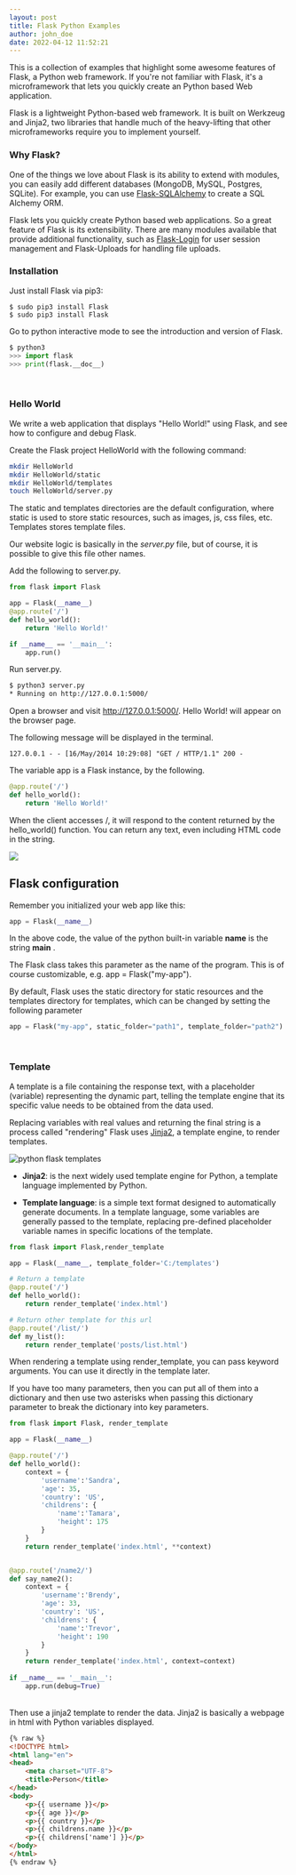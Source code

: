 ```yaml
---
layout: post
title: Flask Python Examples
author: john_doe
date: 2022-04-12 11:52:21
---
```

This is a collection of examples that highlight some awesome features of Flask, a Python web framework. If you're not familiar with Flask, it's a microframework that lets you quickly create an Python based Web application. 

Flask is a lightweight Python-based web framework. It is built on Werkzeug and Jinja2, two libraries that handle much of the heavy-lifting that other microframeworks require you to implement yourself.

### Why Flask?

One of the things we love about Flask is its ability to extend with modules, you can easily add different databases (MongoDB, MySQL, Postgres, SQLite). For example, you can use [Flask-SQLAlchemy](https://flask-sqlalchemy.palletsprojects.com/) to create a SQL Alchemy ORM.

Flask lets you quickly create Python based web applications. So a great feature of Flask is its extensibility. There are many modules available that provide additional functionality, such as [Flask-Login](https://flask-login.readthedocs.io/en/latest/) for user session management and Flask-Uploads for handling file uploads.

### Installation

Just install Flask via pip3: 

```
$ sudo pip3 install Flask
$ sudo pip3 install Flask
```

Go to python interactive mode to see the introduction and version of Flask.

```python
$ python3
>>> import flask
>>> print(flask.__doc__)
```

<br />

### Hello World

We write a web application that displays "Hello World!" using Flask, and see how to configure and debug Flask.

Create the Flask project HelloWorld with the following command:

```bash
mkdir HelloWorld
mkdir HelloWorld/static
mkdir HelloWorld/templates
touch HelloWorld/server.py
```

The static and templates directories are the default configuration, where static is used to store static resources, such as images, js, css files, etc. Templates stores template files.

Our website logic is basically in the *server.py* file, but of course, it is possible to give this file other names.

Add the following to server.py.

```python
from flask import Flask

app = Flask(__name__)
@app.route('/')
def hello_world():
    return 'Hello World!'

if __name__ == '__main__':
    app.run()
```

Run server.py.

```bash
$ python3 server.py 
* Running on http://127.0.0.1:5000/
```

Open a browser and visit http://127.0.0.1:5000/. Hello World! will appear on the browser page.

The following message will be displayed in the terminal.

```
127.0.0.1 - - [16/May/2014 10:29:08] "GET / HTTP/1.1" 200 -
```

The variable app is a Flask instance, by the following.

```python
@app.route('/')
def hello_world():
    return 'Hello World!'
```

When the client accesses /, it will respond to the content returned by the hello_world() function. You can return any text, even including HTML code in the string.

![](/assets/img/uploads/python-flask.png)
<br />
## Flask configuration

Remember you initialized your web app like this:

```python
app = Flask(__name__)
```

In the above code, the value of the python built-in variable **name** is the string **main** . 

The Flask class takes this parameter as the name of the program. This is of course customizable, e.g. app = Flask("my-app").

By default, Flask uses the static directory for static resources and the templates directory for templates, which can be changed by setting the following parameter

```python
app = Flask("my-app", static_folder="path1", template_folder="path2")
```

<br />

### Template

A template is a file containing the response text, with a placeholder (variable) representing the dynamic part, telling the template engine that its specific value needs to be obtained from the data used.

Replacing variables with real values and returning the final string is a process called "rendering" Flask uses [Jinja2](https://pypi.org/project/Jinja2/), a template engine, to render templates.

![python flask templates](/assets/img/uploads/flask-templates.png)



* **Jinja2**: is the next widely used template engine for Python, a template language implemented by Python.

* **Template language**: is a simple text format designed to automatically generate documents. In a template language, some variables are generally passed to the template, replacing pre-defined placeholder variable names in specific locations of the template.

```python
from flask import Flask,render_template

app = Flask(__name__, template_folder='C:/templates')

# Return a template
@app.route('/')
def hello_world():
    return render_template('index.html')

# Return other template for this url
@app.route('/list/')
def my_list():
    return render_template('posts/list.html')
```

When rendering a template using render_template, you can pass keyword arguments. You can use it directly in the template later.

If you have too many parameters, then you can put all of them into a dictionary and then use two asterisks when passing this dictionary parameter to break the dictionary into key parameters.

```python
from flask import Flask, render_template

app = Flask(__name__)

@app.route('/')
def hello_world():
    context = {
        'username':'Sandra',
        'age': 35,
        'country': 'US',
        'childrens': {
            'name':'Tamara',
            'height': 175
        }
    }
    return render_template('index.html', **context)


@app.route('/name2/')
def say_name2():
    context = {
        'username':'Brendy',
        'age': 33,
        'country': 'US',
        'childrens': {
            'name':'Trevor',
            'height': 190
        }
    }
    return render_template('index.html', context=context)
   
if __name__ == '__main__':
    app.run(debug=True)
```

<br />Then use a jinja2 template to render the data. Jinja2 is basically a webpage in html with Python variables displayed.

```html
{% raw %}
<!DOCTYPE html>
<html lang="en">
<head>
    <meta charset="UTF-8">
    <title>Person</title>
</head>
<body>
    <p>{{ username }}</p>
    <p>{{ age }}</p>
    <p>{{ country }}</p>
    <p>{{ childrens.name }}</p>
    <p>{{ childrens['name'] }}</p>
</body>
</html>
{% endraw %}
```